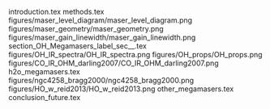 introduction.tex
methods.tex
figures/maser_level_diagram/maser_level_diagram.png
figures/maser_geometry/maser_geometry.png
figures/maser_gain_linewidth/maser_gain_linewidth.png
section_OH_Megamasers_label_sec__.tex
figures/OH_IR_spectra/OH_IR_spectra.png
figures/OH_props/OH_props.png
figures/CO_IR_OHM_darling2007/CO_IR_OHM_darling2007.png
h2o_megamasers.tex
figures/ngc4258_bragg2000/ngc4258_bragg2000.png
figures/HO_w_reid2013/HO_w_reid2013.png
other_megamasers.tex
conclusion_future.tex
